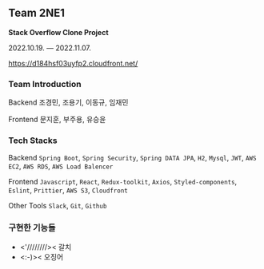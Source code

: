 ## Team 2NE1
**Stack Overflow Clone Project**

2022.10.19. — 2022.11.07.

https://d184hsf03uyfp2.cloudfront.net/

### Team Introduction

Backend
조경민, 조용기, 이동규, 임재민

Frontend
문지훈, 부주용, 유승윤

### Tech Stacks

Backend
`Spring Boot`, `Spring Security`, `Spring DATA JPA`, `H2`, `Mysql`, `JWT`, `AWS EC2`, `AWS RDS`, `AWS Load Balencer`

Frontend `Javascript`, `React`, `Redux-toolkit`, `Axios`, `Styled-components`, `Eslint`, `Prittier`, `AWS S3`, `Cloudfront`

Other Tools `Slack`, `Git`, `Github`

### 구현한 기능들

- <'////////>< 갈치
- <:-)>< 오징어
